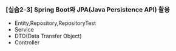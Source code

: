 ### [실습2-3] Spring Boot와 JPA(Java Persistence API) 활용
* Entity,Repository,RepositoryTest
* Service
* DTO(Data Transfer Object)
* Controller